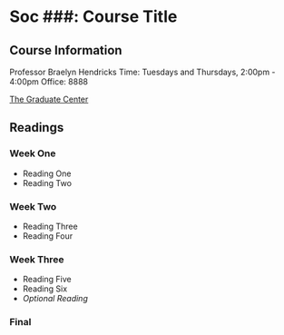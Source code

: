 # Soc ###: Course Title

## Course Information

Professor Braelyn Hendricks
Time: Tuesdays and Thursdays, 2:00pm - 4:00pm
Office: 8888

[The Graduate Center](https://www.gc.cuny.edu)

## Readings

### **Week One**

- Reading One
- Reading Two

### **Week Two**

- Reading Three
- Reading Four

### **Week Three**

- Reading Five
- Reading Six
- *Optional Reading*

### Final